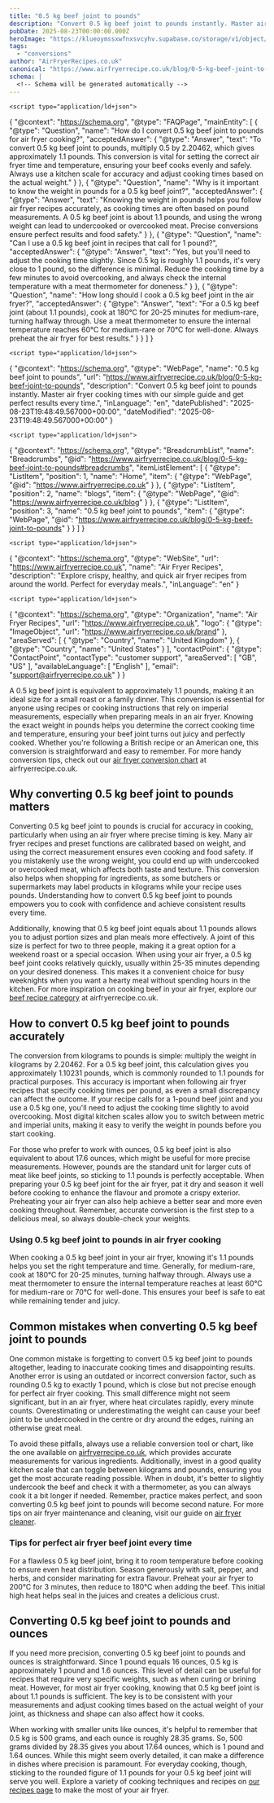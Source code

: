 ```yaml
---
title: "0.5 kg beef joint to pounds"
description: "Convert 0.5 kg beef joint to pounds instantly. Master air fryer cooking times with our simple guide and get perfect results every time."
pubDate: 2025-08-23T00:00:00.000Z
heroImage: "https://klueoymssxwfnxsvcyhv.supabase.co/storage/v1/object/public/Shmucket/0-5-kg-beef-joint-to-pounds.webp"
tags:
  - "conversions"
author: "AirFryerRecipes.co.uk"
canonical: "https://www.airfryerrecipe.co.uk/blog/0-5-kg-beef-joint-to-pounds"
schema: |
  <!-- Schema will be generated automatically -->
---
```

<script type="application/ld+json">
{
    "@context": "https://schema.org",
    "@type": "BlogPosting",
    "url": "https://www.airfryerrecipe.co.uk/blog/0-5-kg-beef-joint-to-pounds",
    "mainEntityOfPage": {
        "@type": "WebPage",
        "@id": "https://www.airfryerrecipe.co.uk/blog/0-5-kg-beef-joint-to-pounds"
    },
    "headline": "Quick 0.5 kg Beef Joint to Pounds Conversion Guide",
    "description": "Convert 0.5 kg beef joint to pounds instantly. Master air fryer cooking times with our simple guide and get perfect results every time.",
    "author": {
        "@type": "Person",
        "name": "AirFryerRecipes.co.uk",
        "url": "https://www.airfryerrecipe.co.uk/about",
        "image": {
            "@type": "ImageObject",
            "url": "https://klueoymssxwfnxsvcyhv.supabase.co/storage/v1/object/public/Shmucket/Me.jpg"
        }
    },
    "publisher": {
        "@type": "Organization",
        "name": "Air Fryer Recipe",
        "logo": {
            "@type": "ImageObject",
            "url": "https://cdn.prod.website-files.com/68224a465dfe9a7ab4f57570/6844191451a8b2f1e37e63cc_Untitled%20design%20-%202025-06-05T205644.948%20(1).png"
        }
    },
    "datePublished": "2025-08-23T19:48:49.567Z",
    "dateModified": "2025-08-23T19:48:49.567Z",
    "image": {
        "@type": "ImageObject",
        "url": "https://klueoymssxwfnxsvcyhv.supabase.co/storage/v1/object/public/Shmucket/0-5-kg-beef-joint-to-pounds.webp"
    },
    "about": {
        "@type": "Thing",
        "name": "Conversions"
    },
    "articleSection": "Conversions",
    "inLanguage": "en-GB"
}
</script>

    <script type="application/ld+json">
{
    "@context": "https://schema.org",
    "@type": "FAQPage",
    "mainEntity": [
        {
            "@type": "Question",
            "name": "How do I convert 0.5 kg beef joint to pounds for air fryer cooking?",
            "acceptedAnswer": {
                "@type": "Answer",
                "text": "To convert 0.5 kg beef joint to pounds, multiply 0.5 by 2.20462, which gives approximately 1.1 pounds. This conversion is vital for setting the correct air fryer time and temperature, ensuring your beef cooks evenly and safely. Always use a kitchen scale for accuracy and adjust cooking times based on the actual weight."
            }
        },
        {
            "@type": "Question",
            "name": "Why is it important to know the weight in pounds for a 0.5 kg beef joint?",
            "acceptedAnswer": {
                "@type": "Answer",
                "text": "Knowing the weight in pounds helps you follow air fryer recipes accurately, as cooking times are often based on pound measurements. A 0.5 kg beef joint is about 1.1 pounds, and using the wrong weight can lead to undercooked or overcooked meat. Precise conversions ensure perfect results and food safety."
            }
        },
        {
            "@type": "Question",
            "name": "Can I use a 0.5 kg beef joint in recipes that call for 1 pound?",
            "acceptedAnswer": {
                "@type": "Answer",
                "text": "Yes, but you'll need to adjust the cooking time slightly. Since 0.5 kg is roughly 1.1 pounds, it's very close to 1 pound, so the difference is minimal. Reduce the cooking time by a few minutes to avoid overcooking, and always check the internal temperature with a meat thermometer for doneness."
            }
        },
        {
            "@type": "Question",
            "name": "How long should I cook a 0.5 kg beef joint in the air fryer?",
            "acceptedAnswer": {
                "@type": "Answer",
                "text": "For a 0.5 kg beef joint (about 1.1 pounds), cook at 180°C for 20-25 minutes for medium-rare, turning halfway through. Use a meat thermometer to ensure the internal temperature reaches 60°C for medium-rare or 70°C for well-done. Always preheat the air fryer for best results."
            }
        }
    ]
}
</script>

    <script type="application/ld+json">
{
    "@context": "https://schema.org",
    "@type": "WebPage",
    "name": "0.5 kg beef joint to pounds",
    "url": "https://www.airfryerrecipe.co.uk/blog/0-5-kg-beef-joint-to-pounds",
    "description": "Convert 0.5 kg beef joint to pounds instantly. Master air fryer cooking times with our simple guide and get perfect results every time.",
    "inLanguage": "en",
    "datePublished": "2025-08-23T19:48:49.567000+00:00",
    "dateModified": "2025-08-23T19:48:49.567000+00:00"
}
</script>

    <script type="application/ld+json">
{
    "@context": "https://schema.org",
    "@type": "BreadcrumbList",
    "name": "Breadcrumbs",
    "@id": "https://www.airfryerrecipe.co.uk/blog/0-5-kg-beef-joint-to-pounds#breadcrumbs",
    "itemListElement": [
        {
            "@type": "ListItem",
            "position": 1,
            "name": "Home",
            "item": {
                "@type": "WebPage",
                "@id": "https://www.airfryerrecipe.co.uk"
            }
        },
        {
            "@type": "ListItem",
            "position": 2,
            "name": "blogs",
            "item": {
                "@type": "WebPage",
                "@id": "https://www.airfryerrecipe.co.uk/blog"
            }
        },
        {
            "@type": "ListItem",
            "position": 3,
            "name": "0.5 kg beef joint to pounds",
            "item": {
                "@type": "WebPage",
                "@id": "https://www.airfryerrecipe.co.uk/blog/0-5-kg-beef-joint-to-pounds"
            }
        }
    ]
}
</script>

    <script type="application/ld+json">
{
    "@context": "https://schema.org",
    "@type": "WebSite",
    "url": "https://www.airfryerrecipe.co.uk",
    "name": "Air Fryer Recipes",
    "description": "Explore crispy, healthy, and quick air fryer recipes from around the world. Perfect for everyday meals.",
    "inLanguage": "en"
}
</script>

    <script type="application/ld+json">
{
    "@context": "https://schema.org",
    "@type": "Organization",
    "name": "Air Fryer Recipes",
    "url": "https://www.airfryerrecipe.co.uk",
    "logo": {
        "@type": "ImageObject",
        "url": "https://www.airfryerrecipe.co.uk/brand"
    },
    "areaServed": [
        {
            "@type": "Country",
            "name": "United Kingdom"
        },
        {
            "@type": "Country",
            "name": "United States"
        }
    ],
    "contactPoint": {
        "@type": "ContactPoint",
        "contactType": "customer support",
        "areaServed": [
            "GB",
            "US"
        ],
        "availableLanguage": [
            "English"
        ],
        "email": "support@airfryerrecipe.co.uk"
    }
}
</script>

<p>A 0.5 kg beef joint is equivalent to approximately 1.1 pounds, making it an ideal size for a small roast or a family dinner. This conversion is essential for anyone using recipes or cooking instructions that rely on imperial measurements, especially when preparing meals in an air fryer. Knowing the exact weight in pounds helps you determine the correct cooking time and temperature, ensuring your beef joint turns out juicy and perfectly cooked. Whether you're following a British recipe or an American one, this conversion is straightforward and easy to remember. For more handy conversion tips, check out our <a href="https://www.airfryerrecipe.co.uk/air-fryer-conversion-chart">air fryer conversion chart</a> at airfryerrecipe.co.uk.</p>

<h2>Why converting 0.5 kg beef joint to pounds matters</h2>
<p>Converting 0.5 kg beef joint to pounds is crucial for accuracy in cooking, particularly when using an air fryer where precise timing is key. Many air fryer recipes and preset functions are calibrated based on weight, and using the correct measurement ensures even cooking and food safety. If you mistakenly use the wrong weight, you could end up with undercooked or overcooked meat, which affects both taste and texture. This conversion also helps when shopping for ingredients, as some butchers or supermarkets may label products in kilograms while your recipe uses pounds. Understanding how to convert 0.5 kg beef joint to pounds empowers you to cook with confidence and achieve consistent results every time.</p>

<p>Additionally, knowing that 0.5 kg beef joint equals about 1.1 pounds allows you to adjust portion sizes and plan meals more effectively. A joint of this size is perfect for two to three people, making it a great option for a weekend roast or a special occasion. When using your air fryer, a 0.5 kg beef joint cooks relatively quickly, usually within 25-35 minutes depending on your desired doneness. This makes it a convenient choice for busy weeknights when you want a hearty meal without spending hours in the kitchen. For more inspiration on cooking beef in your air fryer, explore our <a href="https://www.airfryerrecipe.co.uk/recipe-category/beef">beef recipe category</a> at airfryerrecipe.co.uk.</p>

<h2>How to convert 0.5 kg beef joint to pounds accurately</h2>
<p>The conversion from kilograms to pounds is simple: multiply the weight in kilograms by 2.20462. For a 0.5 kg beef joint, this calculation gives you approximately 1.10231 pounds, which is commonly rounded to 1.1 pounds for practical purposes. This accuracy is important when following air fryer recipes that specify cooking times per pound, as even a small discrepancy can affect the outcome. If your recipe calls for a 1-pound beef joint and you use a 0.5 kg one, you'll need to adjust the cooking time slightly to avoid overcooking. Most digital kitchen scales allow you to switch between metric and imperial units, making it easy to verify the weight in pounds before you start cooking.</p>

<p>For those who prefer to work with ounces, 0.5 kg beef joint is also equivalent to about 17.6 ounces, which might be useful for more precise measurements. However, pounds are the standard unit for larger cuts of meat like beef joints, so sticking to 1.1 pounds is perfectly acceptable. When preparing your 0.5 kg beef joint for the air fryer, pat it dry and season it well before cooking to enhance the flavour and promote a crispy exterior. Preheating your air fryer can also help achieve a better sear and more even cooking throughout. Remember, accurate conversion is the first step to a delicious meal, so always double-check your weights.</p>

<h3>Using 0.5 kg beef joint to pounds in air fryer cooking</h3>
<p>When cooking a 0.5 kg beef joint in your air fryer, knowing it's 1.1 pounds helps you set the right temperature and time. Generally, for medium-rare, cook at 180°C for 20-25 minutes, turning halfway through. Always use a meat thermometer to ensure the internal temperature reaches at least 60°C for medium-rare or 70°C for well-done. This ensures your beef is safe to eat while remaining tender and juicy.</p>

<h2>Common mistakes when converting 0.5 kg beef joint to pounds</h2>
<p>One common mistake is forgetting to convert 0.5 kg beef joint to pounds altogether, leading to inaccurate cooking times and disappointing results. Another error is using an outdated or incorrect conversion factor, such as rounding 0.5 kg to exactly 1 pound, which is close but not precise enough for perfect air fryer cooking. This small difference might not seem significant, but in an air fryer, where heat circulates rapidly, every minute counts. Overestimating or underestimating the weight can cause your beef joint to be undercooked in the centre or dry around the edges, ruining an otherwise great meal.</p>

<p>To avoid these pitfalls, always use a reliable conversion tool or chart, like the one available on <a href="https://www.airfryerrecipe.co.uk">airfryerrecipe.co.uk</a>, which provides accurate measurements for various ingredients. Additionally, invest in a good quality kitchen scale that can toggle between kilograms and pounds, ensuring you get the most accurate reading possible. When in doubt, it's better to slightly undercook the beef and check it with a thermometer, as you can always cook it a bit longer if needed. Remember, practice makes perfect, and soon converting 0.5 kg beef joint to pounds will become second nature. For more tips on air fryer maintenance and cleaning, visit our guide on <a href="https://www.airfryerrecipe.co.uk/air-fryer-cleaner">air fryer cleaner</a>.</p>

<h3>Tips for perfect air fryer beef joint every time</h3>
<p>For a flawless 0.5 kg beef joint, bring it to room temperature before cooking to ensure even heat distribution. Season generously with salt, pepper, and herbs, and consider marinating for extra flavour. Preheat your air fryer to 200°C for 3 minutes, then reduce to 180°C when adding the beef. This initial high heat helps seal in the juices and creates a delicious crust.</p>

<h2>Converting 0.5 kg beef joint to pounds and ounces</h2>
<p>If you need more precision, converting 0.5 kg beef joint to pounds and ounces is straightforward. Since 1 pound equals 16 ounces, 0.5 kg is approximately 1 pound and 1.6 ounces. This level of detail can be useful for recipes that require very specific weights, such as when curing or brining meat. However, for most air fryer cooking, knowing that 0.5 kg beef joint is about 1.1 pounds is sufficient. The key is to be consistent with your measurements and adjust cooking times based on the actual weight of your joint, as thickness and shape can also affect how it cooks.</p>

<p>When working with smaller units like ounces, it's helpful to remember that 0.5 kg is 500 grams, and each ounce is roughly 28.35 grams. So, 500 grams divided by 28.35 gives you about 17.64 ounces, which is 1 pound and 1.64 ounces. While this might seem overly detailed, it can make a difference in dishes where precision is paramount. For everyday cooking, though, sticking to the rounded figure of 1.1 pounds for your 0.5 kg beef joint will serve you well. Explore a variety of cooking techniques and recipes on <a href="https://www.airfryerrecipe.co.uk/recipes">our recipes page</a> to make the most of your air fryer.</p>
